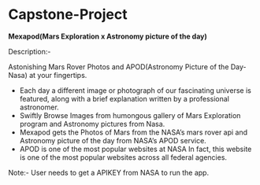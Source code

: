 # Capstone-Project

<b>Mexapod(Mars Exploration x Astronomy picture of the day)</b>

Description:-

Astonishing Mars Rover Photos and APOD(Astronomy Picture of the Day-Nasa) at your fingertips.

- Each day a different image or photograph of our fascinating universe is featured, along with a brief explanation written by a professional astronomer.
- Swiftly Browse Images from humongous gallery of Mars Exploration program and Astronomy pictures from Nasa.
- Mexapod gets the Photos of Mars from the NASA’s mars rover api and Astronomy picture of the day from NASA’s APOD service.
- APOD is one of the most popular websites at NASA In fact, this website is one of the most popular websites across all federal agencies.

Note:-
User needs to get a APIKEY from NASA to run the app.

